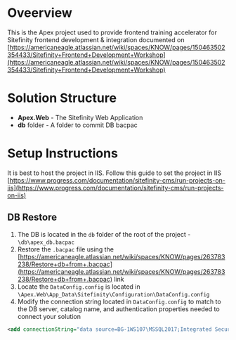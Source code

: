 # Oveerview

This is the Apex project used to provide frontend training accelerator for Sitefinity frontend development & integration documented on [https://americaneagle.atlassian.net/wiki/spaces/KNOW/pages/150463502354433/Sitefinity+Frontend+Development+Workshop](https://americaneagle.atlassian.net/wiki/spaces/KNOW/pages/150463502354433/Sitefinity+Frontend+Development+Workshop)

# Solution Structure

* **Apex.Web** - The Sitefinity Web Application
* **db** folder - A folder to commit DB bacpac

# Setup Instructions

It is best to host the project in IIS. Follow this guide to set the project in IIS [https://www.progress.com/documentation/sitefinity-cms/run-projects-on-iis](https://www.progress.com/documentation/sitefinity-cms/run-projects-on-iis)

## DB Restore

1. The DB is located in the `db` folder of the root of the project - `\db\apex_db.bacpac`
1. Restore the `.bacpac` file using the [https://americaneagle.atlassian.net/wiki/spaces/KNOW/pages/263783238/Restore+db+from+.bacpac](https://americaneagle.atlassian.net/wiki/spaces/KNOW/pages/263783238/Restore+db+from+.bacpac) link
1. Locate the `DataConfig.config` is located in `\Apex.Web\App_Data\Sitefinity\Configuration\DataConfig.config`
1. Modify the connection string located in `DataConfig.config` to match to the DB server, catalog name, and authentication properties needed to connect your solution

```xml
<add connectionString="data source=BG-1WS107\MSSQL2017;Integrated Security=SSPI;initial catalog=apex_db" name="Sitefinity" />
```


